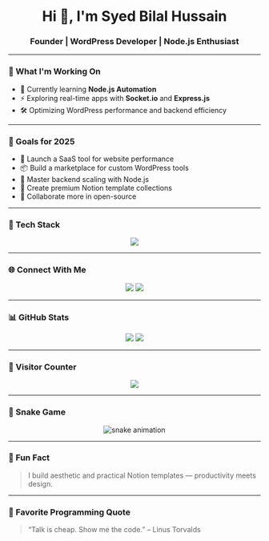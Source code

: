 <h1 align="center">Hi 👋, I'm Syed Bilal Hussain</h1>
<h3 align="center">Founder | WordPress Developer | Node.js Enthusiast</h3>

---

### 🧠 What I'm Working On
- 🌱 Currently learning **Node.js Automation**
- ⚡ Exploring real-time apps with **Socket.io** and **Express.js**
- 🛠️ Optimizing WordPress performance and backend efficiency

---

### 🎯 Goals for 2025
- 🚀 Launch a SaaS tool for website performance
- 📦 Build a marketplace for custom WordPress tools
- 🧠 Master backend scaling with Node.js
- 🧾 Create premium Notion template collections
- 🤝 Collaborate more in open-source

---

### 🧰 Tech Stack
<p align="center">
  <img src="https://skillicons.dev/icons?i=html,css,js,php,nodejs,express,mongodb,flutter,python,java,jquery,bootstrap,react" />
</p>

---

### 🌐 Connect With Me
<p align="center">
  <a href="https://koderskube.com"><img src="https://img.shields.io/badge/Website-Visit-0d1117?style=for-the-badge&logo=firefox&logoColor=white" /></a>
  <a href="https://linkedin.com/in/syed-bilal-page-speed-expert/"><img src="https://img.shields.io/badge/LinkedIn-Connect-0d1117?style=for-the-badge&logo=linkedin&logoColor=white" /></a>
</p>

---

### 📊 GitHub Stats
<p align="center">
  <img src="https://github-readme-stats.vercel.app/api?username=syedbilal07&show_icons=true&theme=github_dark" />
  <img src="https://github-readme-streak-stats.herokuapp.com/?user=syedbilal07&theme=github-dark-blue" />
</p>

---

### 🧮 Visitor Counter
<p align="center">
  <img src="https://komarev.com/ghpvc/?username=SyedUsername&label=Profile%20Views&color=0d1117&style=flat-square" />
</p>

---

### 🐍 Snake Game
<p align="center">
  <img src="https://raw.githubusercontent.com/syedbilal07/syedbilal07/output/github-contribution-grid-snake.svg" alt="snake animation" />
</p>

---

### 🎉 Fun Fact
> I build aesthetic and practical Notion templates — productivity meets design.

---

### 💬 Favorite Programming Quote
> “Talk is cheap. Show me the code.” – Linus Torvalds
